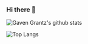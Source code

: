 ### Hi there 👋

<!--
**indomie858/indomie858** is a ✨ _special_ ✨ repository because its `README.md` (this file) appears on your GitHub profile.

Here are some ideas to get you started:

- 🔭 I’m currently working on ...
- 🌱 I’m currently learning ...
- 👯 I’m looking to collaborate on ...
- 🤔 I’m looking for help with ...
- 💬 Ask me about ...
- 📫 How to reach me: ...
- 😄 Pronouns: ...
- ⚡ Fun fact: ...
-->

<!--![Gaven Grantz's github stats](https://github-readme-stats.vercel.app/api?username=indomie858&count_private=true&show_icons=true&theme=dark&include_all_commits=true&hide=issues,contribs)
-->

![Gaven Grantz's github stats](https://github-readme-stats.vercel.app/api?username=indomie858&count_private=true&theme=radical&include_all_commits=true)

![Top Langs](https://github-readme-stats.vercel.app/api/top-langs/?username=indomie858&theme=radical&hide=batchfile&count_private=true&layout=compact&langs_count=8)
